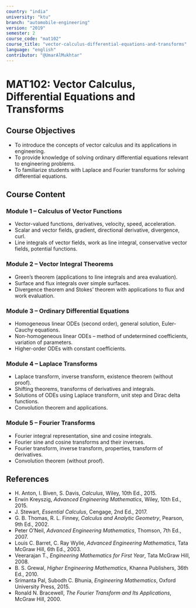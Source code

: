 ```yaml
---
country: "india"
university: "ktu"
branch: "automobile-engineering"
version: "2019"
semester: 2
course_code: "mat102"
course_title: "vector-calculus-differential-equations-and-transforms"
language: "english"
contributor: "@UmarAlMukhtar"
---
```


# MAT102: Vector Calculus, Differential Equations and Transforms

## Course Objectives
* To introduce the concepts of vector calculus and its applications in engineering.
* To provide knowledge of solving ordinary differential equations relevant to engineering problems.
* To familiarize students with Laplace and Fourier transforms for solving differential equations.

## Course Content

### Module 1 – Calculus of Vector Functions
* Vector-valued functions, derivatives, velocity, speed, acceleration.
* Scalar and vector fields, gradient, directional derivative, divergence, curl.
* Line integrals of vector fields, work as line integral, conservative vector fields, potential functions.

### Module 2 – Vector Integral Theorems
* Green’s theorem (applications to line integrals and area evaluation).
* Surface and flux integrals over simple surfaces.
* Divergence theorem and Stokes’ theorem with applications to flux and work evaluation.

### Module 3 – Ordinary Differential Equations
* Homogeneous linear ODEs (second order), general solution, Euler-Cauchy equations.
* Non-homogeneous linear ODEs – method of undetermined coefficients, variation of parameters.
* Higher-order ODEs with constant coefficients.

### Module 4 – Laplace Transforms
* Laplace transform, inverse transform, existence theorem (without proof).
* Shifting theorems, transforms of derivatives and integrals.
* Solutions of ODEs using Laplace transform, unit step and Dirac delta functions.
* Convolution theorem and applications.

### Module 5 – Fourier Transforms
* Fourier integral representation, sine and cosine integrals.
* Fourier sine and cosine transforms and their inverses.
* Fourier transform, inverse transform, properties, transform of derivatives.
* Convolution theorem (without proof).

## References
* H. Anton, I. Biven, S. Davis, *Calculus*, Wiley, 10th Ed., 2015.  
* Erwin Kreyszig, *Advanced Engineering Mathematics*, Wiley, 10th Ed., 2015.  
* J. Stewart, *Essential Calculus*, Cengage, 2nd Ed., 2017.  
* G. B. Thomas, R. L. Finney, *Calculus and Analytic Geometry*, Pearson, 9th Ed., 2002.  
* Peter O’Neil, *Advanced Engineering Mathematics*, Thomson, 7th Ed., 2007.  
* Louis C. Barret, C. Ray Wylie, *Advanced Engineering Mathematics*, Tata McGraw Hill, 6th Ed., 2003.  
* Veerarajan T., *Engineering Mathematics for First Year*, Tata McGraw Hill, 2008.  
* B. S. Grewal, *Higher Engineering Mathematics*, Khanna Publishers, 36th Ed., 2010.  
* Srimanta Pal, Subodh C. Bhunia, *Engineering Mathematics*, Oxford University Press, 2015.  
* Ronald N. Bracewell, *The Fourier Transform and Its Applications*, McGraw Hill, 2000.  
